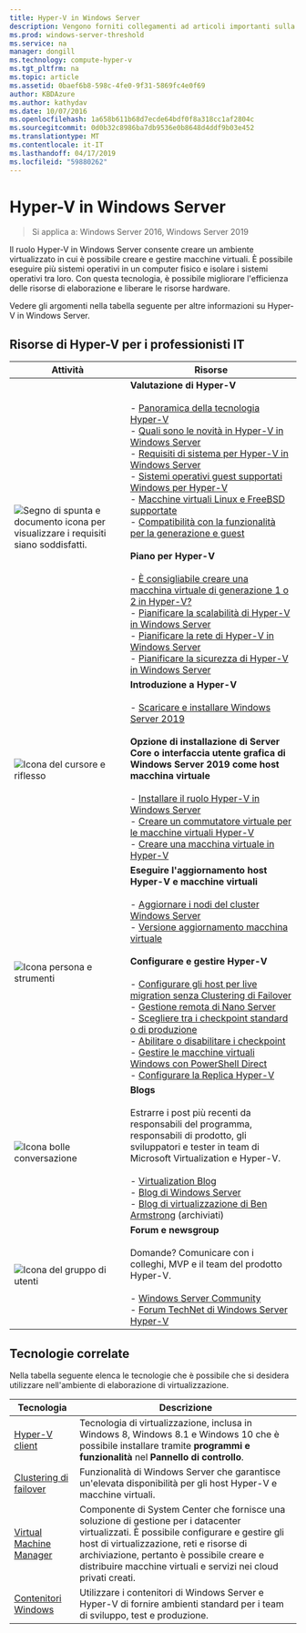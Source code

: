 ```yaml
---
title: Hyper-V in Windows Server
description: Vengono forniti collegamenti ad articoli importanti sulla valutazione, pianificazione, distribuzione e gestione di Hyper-V
ms.prod: windows-server-threshold
ms.service: na
manager: dongill
ms.technology: compute-hyper-v
ms.tgt_pltfrm: na
ms.topic: article
ms.assetid: 0baef6b8-598c-4fe0-9f31-5869fc4e0f69
author: KBDAzure
ms.author: kathydav
ms.date: 10/07/2016
ms.openlocfilehash: 1a658b611b68d7ecde64bdf0f8a318cc1af2804c
ms.sourcegitcommit: 0d0b32c8986ba7db9536e0b8648d4ddf9b03e452
ms.translationtype: MT
ms.contentlocale: it-IT
ms.lasthandoff: 04/17/2019
ms.locfileid: "59880262"
---
```

# <a name="hyper-v-on-windows-server"></a>Hyper-V in Windows Server

>Si applica a: Windows Server 2016, Windows Server 2019

Il ruolo Hyper-V in Windows Server consente creare un ambiente virtualizzato in cui è possibile creare e gestire macchine virtuali. È possibile eseguire più sistemi operativi in un computer fisico e isolare i sistemi operativi tra loro. Con questa tecnologia, è possibile migliorare l'efficienza delle risorse di elaborazione e liberare le risorse hardware.

Vedere gli argomenti nella tabella seguente per altre informazioni su Hyper-V in Windows Server.

## <a name="hyper-v-resources-for-it-pros"></a>Risorse di Hyper-V per i professionisti IT

|Attività |Risorse|
|---|---|
|![Segno di spunta e documento icona per visualizzare i requisiti siano soddisfatti.](media/All_Symbols_MeetsRequirements.png)|**Valutazione di Hyper-V**<br /><br />- [Panoramica della tecnologia Hyper-V](Hyper-V-Technology-Overview.md)<br />- [Quali sono le novità in Hyper-V in Windows Server](What-s-new-in-Hyper-V-on-Windows.md)<br />- [Requisiti di sistema per Hyper-V in Windows Server](System-requirements-for-Hyper-V-on-Windows.md)<br />- [Sistemi operativi guest supportati Windows per Hyper-V](Supported-Windows-guest-operating-systems-for-Hyper-V-on-Windows.md) <br />- [Macchine virtuali Linux e FreeBSD supportate](Supported-Linux-and-FreeBSD-virtual-machines-for-Hyper-V-on-Windows.md)<br />- [Compatibilità con la funzionalità per la generazione e guest](Hyper-V-feature-compatibility-by-generation-and-guest.md) <br /><br />**Piano per Hyper-V**<br /><br />- [È consigliabile creare una macchina virtuale di generazione 1 o 2 in Hyper-V?](plan/Should-I-create-a-generation-1-or-2-virtual-machine-in-Hyper-V.md) <br />- [Pianificare la scalabilità di Hyper-V in Windows Server](plan/plan-hyper-v-scalability-in-windows-server.md) <br />- [Pianificare la rete di Hyper-V in Windows Server](plan/plan-hyper-v-networking-in-windows-server.md) <br />- [Pianificare la sicurezza di Hyper-V in Windows Server](plan/plan-hyper-v-security-in-windows-server.md)|
|![Icona del cursore e riflesso](media/All_Symbols_GetStarted.png)|**Introduzione a Hyper-V**<br /><br />- [Scaricare e installare Windows Server 2019](https://www.microsoft.com/evalcenter/evaluate-windows-server-2019)<br /><br />**Opzione di installazione di Server Core o interfaccia utente grafica di Windows Server 2019 come host macchina virtuale**<br /><br />- [Installare il ruolo Hyper-V in Windows Server](get-started/Install-the-Hyper-V-role-on-Windows-Server.md)<br />- [Creare un commutatore virtuale per le macchine virtuali Hyper-V](get-started/Create-a-virtual-switch-for-Hyper-V-virtual-machines.md)<br />- [Creare una macchina virtuale in Hyper-V](get-started/Create-a-virtual-machine-in-Hyper-V.md)|
|![Icona persona e strumenti](media/All_Symbols_Administrator.png)|**Eseguire l'aggiornamento host Hyper-V e macchine virtuali**<br /><br />- [Aggiornare i nodi del cluster Windows Server](../../failover-clustering/Cluster-Operating-System-Rolling-Upgrade.md)<br />- [Versione aggiornamento macchina virtuale](deploy/Upgrade-virtual-machine-version-in-Hyper-V-on-Windows-or-Windows-Server.md)<br /><br />**Configurare e gestire Hyper-V**<br /><br />- [Configurare gli host per live migration senza Clustering di Failover](deploy/Set-up-hosts-for-live-migration-without-Failover-Clustering.md)<br />- [Gestione remota di Nano Server](../../get-started/manage-nano-server.md)<br />- [Scegliere tra i checkpoint standard o di produzione](manage/Choose-between-standard-or-production-checkpoints-in-Hyper-V.md)<br />- [Abilitare o disabilitare i checkpoint](manage/Enable-or-disable-checkpoints-in-Hyper-V.md)<br />- [Gestire le macchine virtuali Windows con PowerShell Direct](manage/Manage-Windows-virtual-machines-with-PowerShell-Direct.md)<br />- [Configurare la Replica Hyper-V](manage/Set-up-Hyper-V-Replica.md)|
|![Icona bolle conversazione](media/All_Symbols_Chat.png)|**Blogs**<br /><br />Estrarre i post più recenti da responsabili del programma, responsabili di prodotto, gli sviluppatori e tester in team di Microsoft Virtualization e Hyper-V.<br /><br />- [Virtualization Blog](https://blogs.technet.com/b/virtualization/)<br />- [Blog di Windows Server](https://blogs.technet.com/b/windowsserver/)<br />- [Blog di virtualizzazione di Ben Armstrong](https://blogs.msdn.com/b/virtual_pc_guy/) (archiviati)|
|![Icona del gruppo di utenti](media/All_Symbols_Users_Group.png)|**Forum e newsgroup**<br /><br />Domande? Comunicare con i colleghi, MVP e il team del prodotto Hyper-V.<br /><br />- [Windows Server Community](https://techcommunity.microsoft.com/t5/Windows-Server/ct-p/Windows-Server)<br />- [Forum TechNet di Windows Server Hyper-V](https://social.technet.microsoft.com/Forums/windowsserver/home?forum=winserverhyperv)|

## <a name="related-technologies"></a>Tecnologie correlate

Nella tabella seguente elenca le tecnologie che è possibile che si desidera utilizzare nell'ambiente di elaborazione di virtualizzazione.

|Tecnologia|Descrizione|
|--------------|---------------|
|[Hyper-V client](https://docs.microsoft.com/virtualization/hyper-v-on-windows/index)|Tecnologia di virtualizzazione, inclusa in Windows 8, Windows 8.1 e Windows 10 che è possibile installare tramite **programmi e funzionalità** nel **Pannello di controllo**.|
|[Clustering di failover](https://docs.microsoft.com/windows-server/failover-clustering/whats-new-in-failover-clustering)|Funzionalità di Windows Server che garantisce un'elevata disponibilità per gli host Hyper-V e macchine virtuali.|
|[Virtual Machine Manager](https://docs.microsoft.com/system-center/vmm/overview)|Componente di System Center che fornisce una soluzione di gestione per i datacenter virtualizzati. È possibile configurare e gestire gli host di virtualizzazione, reti e risorse di archiviazione, pertanto è possibile creare e distribuire macchine virtuali e servizi nei cloud privati creati.|
|[Contenitori Windows](https://docs.microsoft.com/virtualization/windowscontainers/)|Utilizzare i contenitori di Windows Server e Hyper-V di fornire ambienti standard per i team di sviluppo, test e produzione.|